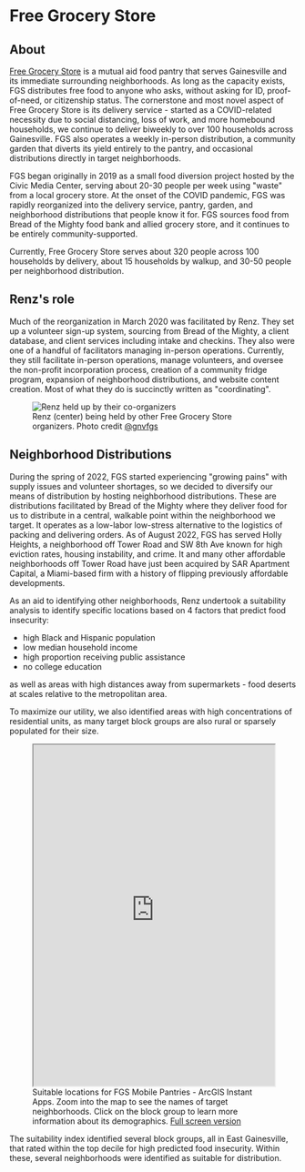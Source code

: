 # Free Grocery Store

## About

[Free Grocery Store](https://gnvfgs.org) is a mutual aid food pantry that serves Gainesville and its immediate surrounding neighborhoods. As long as the capacity exists, FGS distributes free food to anyone who asks, without asking for ID, proof-of-need, or citizenship status. The cornerstone and most novel aspect of Free Grocery Store is its delivery service - started as a COVID-related necessity due to social distancing, loss of work, and more homebound households, we continue to deliver biweekly to over 100 households across Gainesville. FGS also operates a weekly in-person distribution, a community garden that diverts its yield entirely to the pantry, and occasional distributions directly in target neighborhoods.

FGS began originally in 2019 as a small food diversion project hosted by the Civic Media Center, serving about 20-30 people per week using "waste" from a local grocery store. At the onset of the COVID pandemic, FGS was rapidly reorganized into the delivery service, pantry, garden, and neighborhood distributions that people know it for. FGS sources food from Bread of the Mighty food bank and allied grocery store, and it continues to be entirely community-supported.

Currently, Free Grocery Store serves about 320 people across 100 households by delivery, about 15 households by walkup, and 30-50 people per neighborhood distribution.

## Renz's role

Much of the reorganization in March 2020 was facilitated by Renz. They set up a volunteer sign-up system, sourcing from Bread of the Mighty, a client database, and client services including intake and checkins. They also were one of a handful of facilitators managing in-person operations. Currently, they still facilitate in-person operations, manage volunteers, and oversee the non-profit incorporation process, creation of a community fridge program, expansion of neighborhood distributions, and website content creation. Most of what they do is succinctly written as "coordinating".

<figure>
    <img src="/media/renz-fgs.jpg" alt="Renz held up by their co-organizers">
    <figcaption>
        Renz (center) being held by other Free Grocery Store organizers. Photo credit <a href="https://instagram.com/gnvfgs">@gnvfgs</a>
    </figcaption>
</figure>

## Neighborhood Distributions

During the spring of 2022, FGS started experiencing "growing pains" with supply issues and volunteer shortages, so we decided to diversify our means of distribution by hosting neighborhood distributions. These are distributions facilitated by Bread of the Mighty where they deliver food for us to distribute in a central, walkable point within the neighborhood we target. It operates as a low-labor low-stress alternative to the logistics of packing and delivering orders. As of August 2022, FGS has served Holly Heights, a neighborhood off Tower Road and SW 8th Ave known for high eviction rates, housing instability, and crime. It and many other affordable neighborhoods off Tower Road have just been acquired by SAR Apartment Capital, a Miami-based firm with a history of flipping previously affordable developments.

As an aid to identifying other neighborhoods, Renz undertook a suitability analysis to identify specific locations based on 4 factors that predict food insecurity:

  - high Black and Hispanic population
  - low median household income
  - high proportion receiving public assistance
  - no college education

as well as areas with high distances away from supermarkets - food deserts at scales relative to the metropolitan area.

To maximize our utility, we also identified areas with high concentrations of residential units, as many target block groups are also rural or sparsely populated for their size.

<figure>
    <iframe width=100% height=600px src="https://ufl.maps.arcgis.com/apps/instant/basic/index.html?appid=ced0e631b3e24240bbcd162660d1b92f" title="Suitable locations for FGS Mobile Pantries via ArcGIS Online"></iframe>
    <figcaption>
    Suitable locations for FGS Mobile Pantries - ArcGIS Instant Apps. Zoom into the map to see the names of target neighborhoods. Click on the block group to learn more information about its demographics.
    <a href="https://ufl.maps.arcgis.com/home/item.html?id=ced0e631b3e24240bbcd162660d1b92f">Full screen version</a>
    </figcaption>
</figure>

The suitability index identified several block groups, all in East Gainesville, that rated within the top decile for high predicted food insecurity. Within these, several neighborhoods were identified as suitable for distribution.